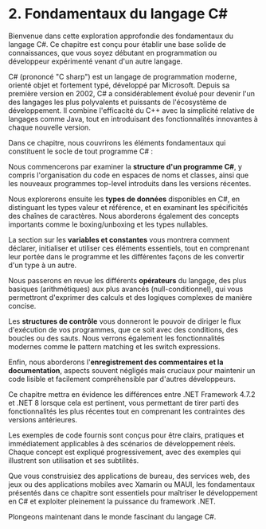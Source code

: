 # 2. Fondamentaux du langage C#

Bienvenue dans cette exploration approfondie des fondamentaux du langage C#. Ce chapitre est conçu pour établir une base solide de connaissances, que vous soyez débutant en programmation ou développeur expérimenté venant d'un autre langage.

C# (prononcé "C sharp") est un langage de programmation moderne, orienté objet et fortement typé, développé par Microsoft. Depuis sa première version en 2002, C# a considérablement évolué pour devenir l'un des langages les plus polyvalents et puissants de l'écosystème de développement. Il combine l'efficacité du C++ avec la simplicité relative de langages comme Java, tout en introduisant des fonctionnalités innovantes à chaque nouvelle version.

Dans ce chapitre, nous couvrirons les éléments fondamentaux qui constituent le socle de tout programme C# :

Nous commencerons par examiner la **structure d'un programme C#**, y compris l'organisation du code en espaces de noms et classes, ainsi que les nouveaux programmes top-level introduits dans les versions récentes.

Nous explorerons ensuite les **types de données** disponibles en C#, en distinguant les types valeur et référence, et en examinant les spécificités des chaînes de caractères. Nous aborderons également des concepts importants comme le boxing/unboxing et les types nullables.

La section sur les **variables et constantes** vous montrera comment déclarer, initialiser et utiliser ces éléments essentiels, tout en comprenant leur portée dans le programme et les différentes façons de les convertir d'un type à un autre.

Nous passerons en revue les différents **opérateurs** du langage, des plus basiques (arithmétiques) aux plus avancés (null-conditionnel), qui vous permettront d'exprimer des calculs et des logiques complexes de manière concise.

Les **structures de contrôle** vous donneront le pouvoir de diriger le flux d'exécution de vos programmes, que ce soit avec des conditions, des boucles ou des sauts. Nous verrons également les fonctionnalités modernes comme le pattern matching et les switch expressions.

Enfin, nous aborderons l'**enregistrement des commentaires et la documentation**, aspects souvent négligés mais cruciaux pour maintenir un code lisible et facilement compréhensible par d'autres développeurs.

Ce chapitre mettra en évidence les différences entre .NET Framework 4.7.2 et .NET 8 lorsque cela est pertinent, vous permettant de tirer parti des fonctionnalités les plus récentes tout en comprenant les contraintes des versions antérieures.

Les exemples de code fournis sont conçus pour être clairs, pratiques et immédiatement applicables à des scénarios de développement réels. Chaque concept est expliqué progressivement, avec des exemples qui illustrent son utilisation et ses subtilités.

Que vous construisiez des applications de bureau, des services web, des jeux ou des applications mobiles avec Xamarin ou MAUI, les fondamentaux présentés dans ce chapitre sont essentiels pour maîtriser le développement en C# et exploiter pleinement la puissance du framework .NET.

Plongeons maintenant dans le monde fascinant du langage C#.
